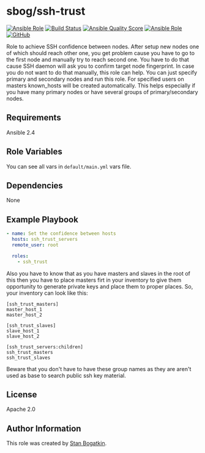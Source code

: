 # sbog/ssh-trust

[![Ansible Role](https://img.shields.io/ansible/role/50937)](https://galaxy.ansible.com/sorrowless/ssh_trust)
[![Build Status](https://travis-ci.com/sorrowless/ansible_ssh_trust.svg?branch=master)](https://travis-ci.com/sorrowless/ansible_ssh_trust)
[![Ansible Quality Score](https://img.shields.io/ansible/quality/50937)](https://galaxy.ansible.com/sorrowless/ssh_trust)
[![Ansible Role](https://img.shields.io/ansible/role/d/50937)](https://galaxy.ansible.com/sorrowless/ssh_trust)
[![GitHub](https://img.shields.io/github/license/sorrowless/ansible_ssh_trust)](https://github.com/sorrowless/ansible_ssh_trust/blob/master/LICENSE)

Role to achieve SSH confidence between nodes. After setup new nodes one of
which should reach other one, you get problem cause you have to go to the first
node and manually try to reach second one. You have to do that cause SSH daemon
will ask you to confirm target node fingerprint. In case you do not want to do
that manually, this role can help. You can just specify primary and secondary
nodes and run this role. For specified users on masters known_hosts will be
created automatically. This helps especially if you have many primary nodes or
have several groups of primary/secondary nodes.

## Requirements

Ansible 2.4

## Role Variables

You can see all vars in `default/main.yml` vars file.

## Dependencies

None

## Example Playbook

```yaml
- name: Set the confidence between hosts
  hosts: ssh_trust_servers
  remote_user: root

  roles:
    - ssh_trust
```

Also you have to know that as you have masters and slaves in the root of this
then you have to place masters firt in your inventory to give them opportunity
to generate private keys and place them to proper places. So, your inventory
can look like this:

```
[ssh_trust_masters]
master_host_1
master_host_2

[ssh_trust_slaves]
slave_host_1
slave_host_2

[ssh_trust_servers:children]
ssh_trust_masters
ssh_trust_slaves
```

Beware that you don't have to have these group names as they are aren't used as
base to search public ssh key material.

## License

Apache 2.0

## Author Information

This role was created by [Stan Bogatkin](https://sbog.ru).
